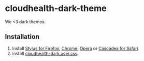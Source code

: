 # cloudhealth-dark-theme

We <3 dark themes.

## Installation

1. Install [Stylus for Firefox](https://addons.mozilla.org/en-US/firefox/addon/styl-us/), [Chrome](https://chrome.google.com/webstore/detail/stylus/clngdbkpkpeebahjckkjfobafhncgmne), [Opera](https://addons.opera.com/en-gb/extensions/details/stylus/) or [Cascadea for Safari](https://cascadea.app/).
2. Install [cloudhealth-dark.user.css](https://raw.githubusercontent.com/alex-way/cloudhealth-dark-theme/master/cloudhealth-dark.user.css).
